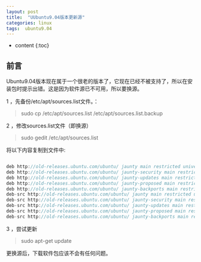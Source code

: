 ```yaml
---
layout: post
title:  "UUbuntu9.04版本更新源"
categories: linux
tags:  ubuntu9.04  
---
```


* content
{:toc}

## 前言

Ubuntu9.04版本现在属于一个很老的版本了，它现在已经不被支持了，所以在安装包时提示出错。这是因为软件源已不可用，所以要换源。




1 ，先备份/etc/apt/sources.list文件。：
>  sudo cp /etc/apt/sources.list /etc/apt/sources.list.backup

2 ，修改sources.list文件（即换源）
> sudo gedit /etc/apt/sources.list

将以下内容复制到文件中:


```js

deb http://old-releases.ubuntu.com/ubuntu/ jaunty main restricted universe multiverse
deb http://old-releases.ubuntu.com/ubuntu/ jaunty-security main restricted universe multiverse
deb http://old-releases.ubuntu.com/ubuntu/ jaunty-updates main restricted universe multiverse
deb http://old-releases.ubuntu.com/ubuntu/ jaunty-proposed main restricted universe multiverse
deb http://old-releases.ubuntu.com/ubuntu/ jaunty-backports main restricted universe multiverse
deb-src http://old-releases.ubuntu.com/ubuntu/ jaunty main restricted universe multiverse
deb-src http://old-releases.ubuntu.com/ubuntu/ jaunty-security main restricted universe multiverse
deb-src http://old-releases.ubuntu.com/ubuntu/ jaunty-updates main restricted universe multiverse
deb-src http://old-releases.ubuntu.com/ubuntu/ jaunty-proposed main restricted universe multiverse
deb-src http://old-releases.ubuntu.com/ubuntu/ jaunty-backports main restricted universe multiverse

```
3 ，尝试更新
> sudo apt-get update


更换源后，下载软件包应该不会有任何问题。


